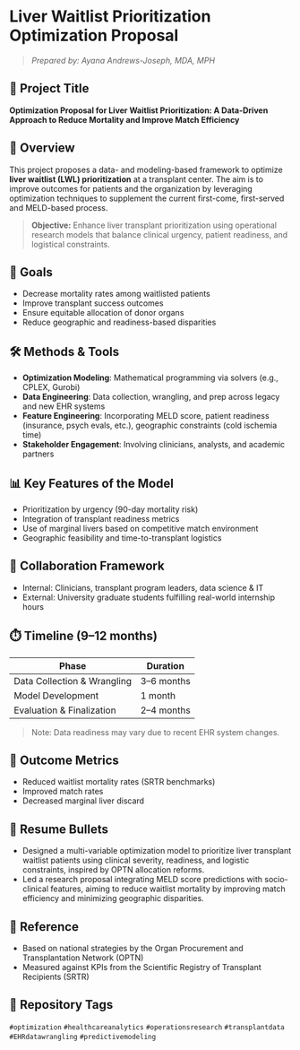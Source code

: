 # Liver Waitlist Prioritization Optimization Proposal

>_Prepared by: Ayana Andrews-Joseph, MDA, MPH_

## 📌 Project Title
**Optimization Proposal for Liver Waitlist Prioritization: A Data-Driven Approach to Reduce Mortality and Improve Match Efficiency**

## 🧠 Overview
This project proposes a data- and modeling-based framework to optimize **liver waitlist (LWL) prioritization** at a transplant center. The aim is to improve outcomes for patients and the organization by leveraging optimization techniques to supplement the current first-come, first-served and MELD-based process.

> **Objective:** Enhance liver transplant prioritization using operational research models that balance clinical urgency, patient readiness, and logistical constraints.

## 🎯 Goals
- Decrease mortality rates among waitlisted patients
- Improve transplant success outcomes
- Ensure equitable allocation of donor organs
- Reduce geographic and readiness-based disparities

## 🛠️ Methods & Tools
- **Optimization Modeling**: Mathematical programming via solvers (e.g., CPLEX, Gurobi)
- **Data Engineering**: Data collection, wrangling, and prep across legacy and new EHR systems
- **Feature Engineering**: Incorporating MELD score, patient readiness (insurance, psych evals, etc.), geographic constraints (cold ischemia time)
- **Stakeholder Engagement**: Involving clinicians, analysts, and academic partners

## 📊 Key Features of the Model
- Prioritization by urgency (90-day mortality risk)
- Integration of transplant readiness metrics
- Use of marginal livers based on competitive match environment
- Geographic feasibility and time-to-transplant logistics

## 🔁 Collaboration Framework
- Internal: Clinicians, transplant program leaders, data science & IT
- External: University graduate students fulfilling real-world internship hours

## ⏱️ Timeline (9–12 months)
| Phase                         | Duration         |
|------------------------------|------------------|
| Data Collection & Wrangling | 3–6 months       |
| Model Development           | 1 month          |
| Evaluation & Finalization   | 2–4 months       |

> Note: Data readiness may vary due to recent EHR system changes.

## 📐 Outcome Metrics
- Reduced waitlist mortality rates (SRTR benchmarks)
- Improved match rates
- Decreased marginal liver discard

## 📝 Resume Bullets
- Designed a multi-variable optimization model to prioritize liver transplant waitlist patients using clinical severity, readiness, and logistic constraints, inspired by OPTN allocation reforms.
- Led a research proposal integrating MELD score predictions with socio-clinical features, aiming to reduce waitlist mortality by improving match efficiency and minimizing geographic disparities.

## 📎 Reference
- Based on national strategies by the Organ Procurement and Transplantation Network (OPTN)
- Measured against KPIs from the Scientific Registry of Transplant Recipients (SRTR)

## 📌 Repository Tags
`#optimization` `#healthcareanalytics` `#operationsresearch` `#transplantdata` `#EHRdatawrangling` `#predictivemodeling`
